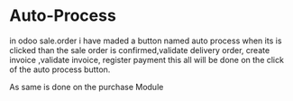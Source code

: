 # Auto-Process
in odoo sale.order i have maded a button named auto process when its is  clicked than the sale order is confirmed,validate delivery order, create invoice ,validate invoice, register payment this all will be done on the click of the auto process button. 

As same is done on the purchase Module 
